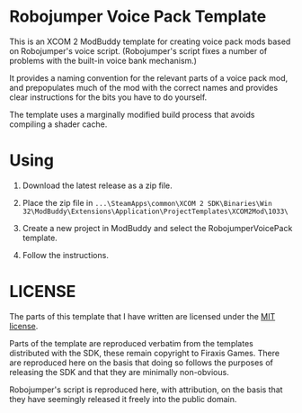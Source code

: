 # Robojumper Voice Pack Template

This is an XCOM 2 ModBuddy template for creating voice pack mods based on Robojumper's voice script. (Robojumper's script fixes a number of problems with the built-in voice bank mechanism.)

It provides a naming convention for the relevant parts of a voice pack mod, and prepopulates much of the mod with the correct names and provides clear instructions for the bits you have to do yourself.

The template uses a marginally modified build process that avoids compiling a shader cache.

# Using

1. Download the latest release as a zip file.

2. Place the zip file in `...\SteamApps\common\XCOM 2 SDK\Binaries\Win 32\ModBuddy\Extensions\Application\ProjectTemplates\XCOM2Mod\1033\`

3. Create a new project in ModBuddy and select the RobojumperVoicePack template.

4. Follow the instructions.

# LICENSE

The parts of this template that I have written are licensed under the [MIT license](https://choosealicense.com/licenses/mit/).

Parts of the template are reproduced verbatim from the templates distributed with the SDK, these remain copyright to Firaxis Games. There are reproduced here on the basis that doing so follows the purposes of releasing the SDK and that they are minimally non-obvious.

Robojumper's script is reproduced here, with attribution, on the basis that they have seemingly released it freely into the public domain.
